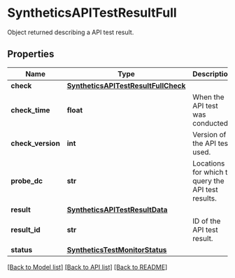 # SyntheticsAPITestResultFull

Object returned describing a API test result.

## Properties

| Name              | Type                                                                        | Description                                        | Notes      |
| ----------------- | --------------------------------------------------------------------------- | -------------------------------------------------- | ---------- |
| **check**         | [**SyntheticsAPITestResultFullCheck**](SyntheticsAPITestResultFullCheck.md) |                                                    | [optional] |
| **check_time**    | **float**                                                                   | When the API test was conducted.                   | [optional] |
| **check_version** | **int**                                                                     | Version of the API test used.                      | [optional] |
| **probe_dc**      | **str**                                                                     | Locations for which to query the API test results. | [optional] |
| **result**        | [**SyntheticsAPITestResultData**](SyntheticsAPITestResultData.md)           |                                                    | [optional] |
| **result_id**     | **str**                                                                     | ID of the API test result.                         | [optional] |
| **status**        | [**SyntheticsTestMonitorStatus**](SyntheticsTestMonitorStatus.md)           |                                                    | [optional] |

[[Back to Model list]](README.md#documentation-for-models) [[Back to API list]](README.md#documentation-for-api-endpoints) [[Back to README]](README.md)
